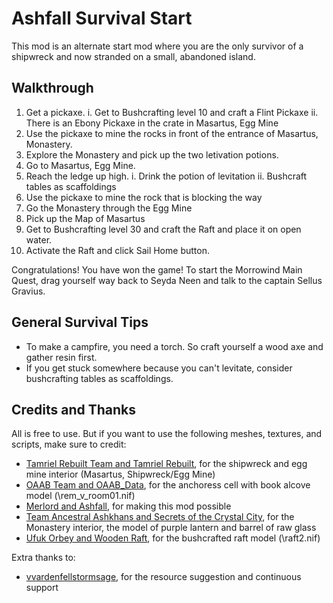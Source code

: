 # Ashfall Survival Start

This mod is an alternate start mod where you are the only survivor of a shipwreck and now stranded on a small, abandoned island.

## Walkthrough 

1. Get a pickaxe. 
   i. Get to Bushcrafting level 10 and craft a Flint Pickaxe
   ii. There is an Ebony Pickaxe in the crate in Masartus, Egg Mine
2. Use the pickaxe to mine the rocks in front of the entrance of Masartus, Monastery. 
3. Explore the Monastery and pick up the two letivation potions.
4. Go to Masartus, Egg Mine. 
5. Reach the ledge up high.
   i. Drink the potion of levitation
   ii. Bushcraft tables as scaffoldings
6. Use the pickaxe to mine the rock that is blocking the way
7. Go the Monastery through the Egg Mine
8. Pick up the Map of Masartus
9. Get to Bushcrafting level 30 and craft the Raft and place it on open water. 
10. Activate the Raft and click Sail Home button.

Congratulations! You have won the game! To start the Morrowind Main Quest, drag yourself way back to Seyda Neen and talk to the captain Sellus Gravius. 

## General Survival Tips

- To make a campfire, you need a torch. So craft yourself a wood axe and gather resin first.
- If you get stuck somewhere because you can't levitate, consider bushcrafting tables as scaffoldings. 

## Credits and Thanks 

All is free to use. But if you want to use the following meshes, textures, and scripts, make sure to credit:

- [Tamriel Rebuilt Team and Tamriel Rebuilt](https://www.nexusmods.com/morrowind/mods/42145), for the shipwreck and egg mine interior (Masartus, Shipwreck/Egg Mine)
- [OAAB Team and OAAB_Data](https://www.nexusmods.com/morrowind/mods/49042), for the anchoress cell with book alcove model (\rem_v_room01.nif)
- [Merlord and Ashfall](https://www.nexusmods.com/morrowind/mods/49057), for making this mod possible
- [Team Ancestral Ashkhans and Secrets of the Crystal City](https://www.nexusmods.com/morrowind/mods/51932), for the Monastery interior, the model of purple lantern and barrel of raw glass
- [Ufuk Orbey and Wooden Raft](https://www.nexusmods.com/morrowind/mods/43955), for the bushcrafted raft model (\raft2.nif)

Extra thanks to:

- [vvardenfellstormsage](https://www.nexusmods.com/morrowind/users/74766743), for the resource suggestion and continuous support